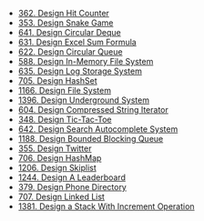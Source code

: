 <!-- GFM-TOC -->
* [362. Design Hit Counter]()
* [353. Design Snake Game]()
* [641. Design Circular Deque]()
* [631. Design Excel Sum Formula]()
* [622. Design Circular Queue]()
* [588. Design In-Memory File System]()
* [635. Design Log Storage System]()
* [705. Design HashSet]()
* [1166. Design File System]()
* [1396. Design Underground System]()
* [604. Design Compressed String Iterator]()
* [348. Design Tic-Tac-Toe]()
* [642. Design Search Autocomplete System]()
* [1188. Design Bounded Blocking Queue]()
* [355. Design Twitter]()
* [706. Design HashMap]()
* [1206. Design Skiplist]()
* [1244. Design A Leaderboard]()
* [379. Design Phone Directory]()
* [707. Design Linked List]()
* [1381. Design a Stack With Increment Operation]()
<!-- GFM-TOC -->
